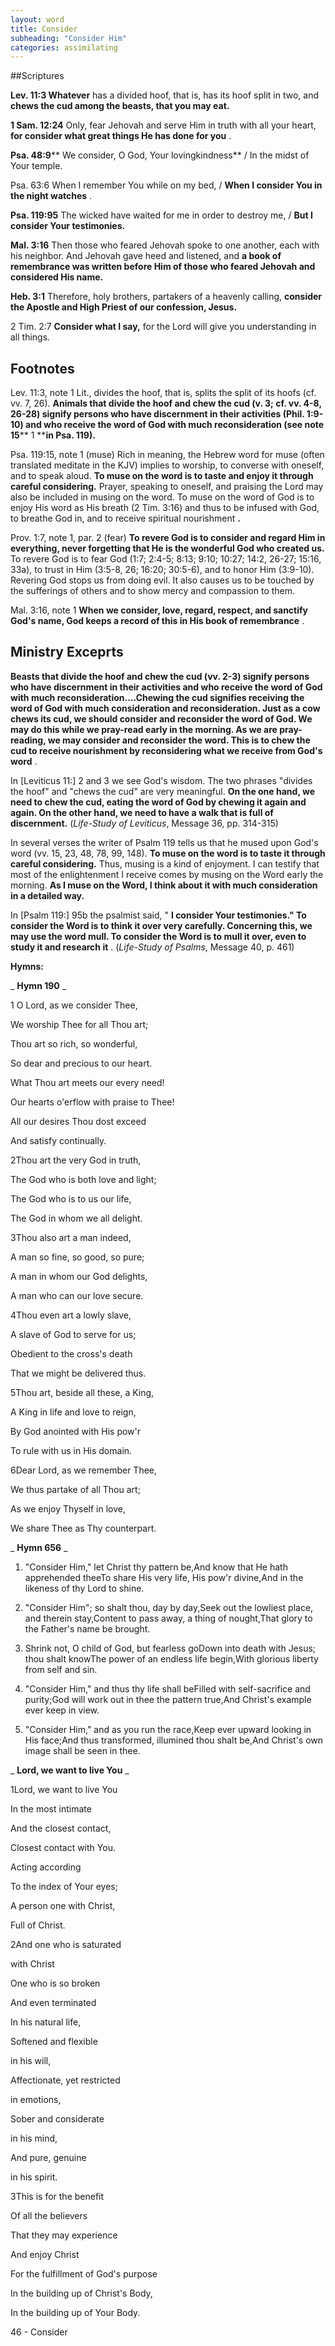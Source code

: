 ```yaml
---
layout: word
title: Consider
subheading: "Consider Him"
categories: assimilating
---
```


##Scriptures

**Lev. 11:3 Whatever** has a divided hoof, that is, has its hoof split in two, and **chews the cud among the beasts, that you may eat.**

**1 Sam. 12:24** Only, fear Jehovah and serve Him in truth with all your heart, **for consider what great things He has done for you** .

**Psa. 48:9**** We consider, O God, Your lovingkindness** / In the midst of Your temple.

Psa. 63:6 When I remember You while on my bed, / **When I consider You in the night watches** .

**Psa. 119:95** The wicked have waited for me in order to destroy me, / **But I consider Your testimonies.**

**Mal. 3:16** Then those who feared Jehovah spoke to one another, each with his neighbor. And Jehovah gave heed and listened, and **a book of remembrance was written before Him of those who feared Jehovah and considered His name.**

**Heb. 3:1** Therefore, holy brothers, partakers of a heavenly calling, **consider the Apostle and High Priest of our confession, Jesus.**

2 Tim. 2:7 **Consider what I say,** for the Lord will give you understanding in all things.

## Footnotes

Lev. 11:3, note 1 Lit., divides the hoof, that is, splits the split of its hoofs (cf. vv. 7, 26). **Animals that divide the hoof and chew the cud (v. 3; cf. vv. 4-8, 26-28) signify persons who have discernment in their activities (Phil. 1:9-10) and who receive the word of God with much reconsideration (see note 15**** 1 ****in Psa. 119).**

Psa. 119:15, note 1 (muse) Rich in meaning, the Hebrew word for muse (often translated meditate in the KJV) implies to worship, to converse with oneself, and to speak aloud. **To muse on the word is to taste and enjoy it through careful considering.** Prayer, speaking to oneself, and praising the Lord may also be included in musing on the word. To muse on the word of God is to enjoy His word as His breath (2 Tim. 3:16) and thus to be infused with God, to breathe God in, and to receive spiritual nourishment **.**

Prov. 1:7, note 1, par. 2 (fear) **To revere God is to consider and regard Him in everything, never forgetting that He is the wonderful God who created us.** To revere God is to fear God (1:7; 2:4-5; 8:13; 9:10; 10:27; 14:2, 26-27; 15:16, 33a), to trust in Him (3:5-8, 26; 16:20; 30:5-6), and to honor Him (3:9-10). Revering God stops us from doing evil. It also causes us to be touched by the sufferings of others and to show mercy and compassion to them.

Mal. 3:16, note 1 **When we consider, love, regard, respect, and sanctify God's name, God keeps a record of this in His book of remembrance** .

## Ministry Exceprts

**Beasts that divide the hoof and chew the cud (vv. 2-3) signify persons who have discernment in their activities and who receive the word of God with much reconsideration….Chewing the cud signifies receiving the word of God with much consideration and reconsideration. Just as a cow chews its cud, we should consider and reconsider the word of God. We may do this while we pray-read early in the morning. As we are pray-reading, we may consider and reconsider the word. This is to chew the cud to receive nourishment by reconsidering what we receive from God's word** .

In [Leviticus 11:] 2 and 3 we see God's wisdom. The two phrases "divides the hoof" and "chews the cud" are very meaningful. **On the one hand, we need to chew the cud, eating the word of God by chewing it again and again. On the other hand, we need to have a walk that is full of discernment.** (_Life-Study of Leviticus_, Message 36, pp. 314-315)

In several verses the writer of Psalm 119 tells us that he mused upon God's word (vv. 15, 23, 48, 78, 99, 148). **To muse on the word is to taste it through careful considering.** Thus, musing is a kind of enjoyment. I can testify that most of the enlightenment I receive comes by musing on the Word early the morning. **As I muse on the Word, I think about it with much consideration in a detailed way.**

In [Psalm 119:] 95b the psalmist said, " **I consider Your testimonies." To consider the Word is to think it over very carefully. Concerning this, we may use the word mull. To consider the Word is to mull it over, even to study it and research it** . (_Life-Study of Psalms_, Message 40, p. 461)

**Hymns:**

_ **Hymn 190** _

1 O Lord, as we consider Thee,

We worship Thee for all Thou art;

Thou art so rich, so wonderful,

So dear and precious to our heart.

What Thou art meets our every need!

Our hearts o'erflow with praise to Thee!

All our desires Thou dost exceed

And satisfy continually.

2Thou art the very God in truth,

The God who is both love and light;

The God who is to us our life,

The God in whom we all delight.

3Thou also art a man indeed,

A man so fine, so good, so pure;

A man in whom our God delights,

A man who can our love secure.

4Thou even art a lowly slave,

A slave of God to serve for us;

Obedient to the cross's death

That we might be delivered thus.

5Thou art, beside all these, a King,

A King in life and love to reign,

By God anointed with His pow'r

To rule with us in His domain.

6Dear Lord, as we remember Thee,

We thus partake of all Thou art;

As we enjoy Thyself in love,

We share Thee as Thy counterpart.

_ **Hymn 656** _

1. "Consider Him," let Christ thy pattern be,And know that He hath apprehended theeTo share His very life, His pow'r divine,And in the likeness of thy Lord to shine.

1. "Consider Him"; so shalt thou, day by day,Seek out the lowliest place, and therein stay,Content to pass away, a thing of nought,That glory to the Father's name be brought.

1. Shrink not, O child of God, but fearless goDown into death with Jesus; thou shalt knowThe power of an endless life begin,With glorious liberty from self and sin.

1. "Consider Him," and thus thy life shall beFilled with self-sacrifice and purity;God will work out in thee the pattern true,And Christ's example ever keep in view.

1. "Consider Him," and as you run the race,Keep ever upward looking in His face;And thus transformed, illumined thou shalt be,And Christ's own image shall be seen in thee.

_ **Lord, we want to live You** _

1Lord, we want to live You

In the most intimate

And the closest contact,

Closest contact with You.

Acting according

To the index of Your eyes;

A person one with Christ,

Full of Christ.

2And one who is saturated

with Christ

One who is so broken

And even terminated

In his natural life,

Softened and flexible

in his will,

Affectionate, yet restricted

in emotions,

Sober and considerate

in his mind,

And pure, genuine

in his spirit.

3This is for the benefit

Of all the believers

That they may experience

And enjoy Christ

For the fulfillment of God's purpose

In the building up of Christ's Body,

In the building up of Your Body.

46 - Consider
